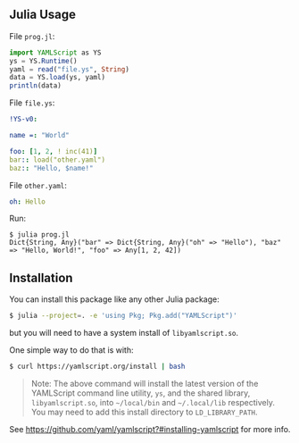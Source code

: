 ## Julia Usage

File `prog.jl`:

```julia
import YAMLScript as YS
ys = YS.Runtime()
yaml = read("file.ys", String)
data = YS.load(ys, yaml)
println(data)
```

File `file.ys`:

```yaml
!YS-v0:

name =: "World"

foo: [1, 2, ! inc(41)]
bar:: load("other.yaml")
baz:: "Hello, $name!"
```

File `other.yaml`:

```yaml
oh: Hello
```

Run:

```text
$ julia prog.jl
Dict{String, Any}("bar" => Dict{String, Any}("oh" => "Hello"), "baz" => "Hello, World!", "foo" => Any[1, 2, 42])
```


## Installation

You can install this package like any other Julia package:

```bash
$ julia --project=. -e 'using Pkg; Pkg.add("YAMLScript")'
```

but you will need to have a system install of `libyamlscript.so`.

One simple way to do that is with:

```bash
$ curl https://yamlscript.org/install | bash
```

> Note: The above command will install the latest version of the YAMLScript
command line utility, `ys`, and the shared library, `libyamlscript.so`, into
`~/local/bin` and `~/.local/lib` respectively.
You may need to add this install directory to `LD_LIBRARY_PATH`.

See https://github.com/yaml/yamlscript?#installing-yamlscript for more info.
